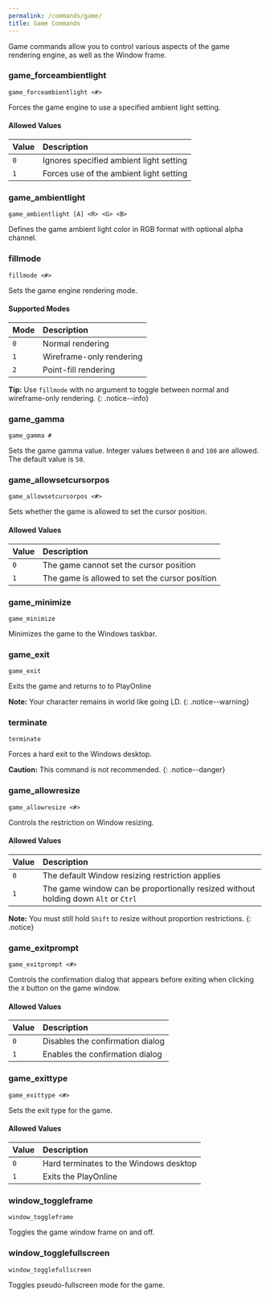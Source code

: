 ```yaml
---
permalink: /commands/game/
title: Game Commands
---
```


Game commands allow you to control various aspects of the game rendering engine, as well as the Window frame.

### game_forceambientlight
```
game_forceambientlight <#>
```
Forces the game engine to use a specified ambient light setting.

#### Allowed Values

| Value | Description |
|:---|:---|
| `0` | Ignores specified ambient light setting |
| `1` | Forces use of the ambient light setting |

### game_ambientlight
```
game_ambientlight [A] <R> <G> <B>
```
Defines the game ambient light color in RGB format with optional alpha channel.

### fillmode
```
fillmode <#>
```
Sets the game engine rendering mode.

#### Supported Modes

| Mode | Description |
|:---|:---|
| `0` | Normal rendering |
| `1` | Wireframe-only rendering |
| `2` | Point-fill rendering |

**Tip:** Use `fillmode` with no argument to toggle between normal and wireframe-only rendering.
{: .notice--info}

### game_gamma
```
game_gamma #
```
Sets the game gamma value.
Integer values between `0` and `100` are allowed. The default value is `50`.

### game_allowsetcursorpos
```
game_allowsetcursorpos <#>
```
Sets whether the game is allowed to set the cursor position.

#### Allowed Values

| Value | Description |
|:---|:---|
| `0` | The game cannot set the cursor position |
| `1` | The game is allowed to set the cursor position |

### game_minimize
```
game_minimize
```
Minimizes the game to the Windows taskbar.

### game_exit
```
game_exit
```
Exits the game and returns to to PlayOnline

**Note:** Your character remains in world like going LD.
{: .notice--warning}

### terminate
```
terminate
```
Forces a hard exit to the Windows desktop.

**Caution:** This command is not recommended.
{: .notice--danger}

### game_allowresize
```
game_allowresize <#>
```
Controls the restriction on Window resizing.

#### Allowed Values

| Value | Description |
|:---|:---|
| `0` | The default Window resizing restriction applies |
| `1` | The game window can be proportionally resized without holding down `Alt` or `Ctrl` |

**Note:** You must still hold `Shift` to resize without proportion restrictions.
{: .notice}

### game_exitprompt
```
game_exitprompt <#>
```
Controls the confirmation dialog that appears before exiting when clicking the `X` button on the game window.

#### Allowed Values

| Value | Description |
|:---|:---|
| `0` | Disables the confirmation dialog |
| `1` | Enables the confirmation dialog |

### game_exittype
```
game_exittype <#>
```
Sets the exit type for the game.

#### Allowed Values

| Value | Description |
|:---|:---|
| `0` | Hard terminates to the Windows desktop |
| `1` | Exits the PlayOnline |

### window_toggleframe
```
window_toggleframe
```
Toggles the game window frame on and off.

### window_togglefullscreen
```
window_togglefullscreen
```
Toggles pseudo-fullscreen mode for the game.
